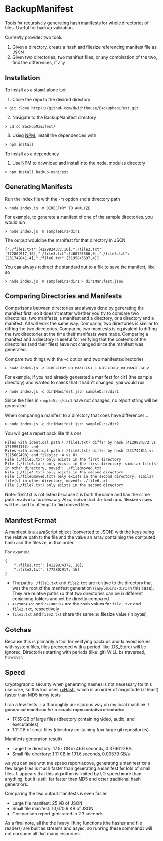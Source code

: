 # BackupManifest
Tools for recursively generating hash manifests for whole directories of files. Useful for backup validation.

Currently provides two tools

1. Given a directory, create a hash and filesize referencing manifest file as JSON
2. Given two directories, two manifest files, or any combination of the two, find the differences, if any

## Installation

To install as a stand-alone tool

1. Clone the repo to the desired directory
```
> git clone https://github.com/dwighthouse/BackupManifest.git
```
2. Navigate to the BackupManifest directory
```
> cd cd BackupManifest/
```
3. Using [NPM](http://howtonode.org/introduction-to-npm), install the dependencies with
```
> npm install
```

To install as a dependency

1. Use NPM to download and install into the node_modules directory
```
> npm install backup-manifest
```

## Generating Manifests

Run the index file with the -m option and a directory path

```
> node index.js -m DIRECTORY_TO_ANALYZE
```

For example, to generate a manifest of one of the sample directories, you would run

```
> node index.js -m sampleDirs/dir1
```

The output would be the manifest for that directory in JSON

```
{"./file1.txt":[4129824372,16],"./file2.txt":[772802917,16],"./file3.txt":[460735586,0],"./file5.txt":[231742841,4],"./file6.txt":[3195845697,4]}
```

You can always redirect the standard out to a file to save the manifest, like so

```
> node index.js -m sampleDirs/dir1 > dir1Manifest.json
```

## Comparing Directories and Manifests

Comparisons between directories are always done by generating the manifest first, so it doesn't matter whether you try to compare two directories, two manifests, a manifest and a directory, or a directory and a manifest. All will work the same way. Comparing two directories is similar to diffing the two directories. Comparing two manifests is equivalent to diffing the two directories at the time their manifests were made. Comparing a manifest and a directory is useful for verifying that the contents of the directories (and their files) have not changed since the manifest was generated.

Compare two things with the -c option and two manifests/directories

```
> node index.js -c DIRECTORY_OR_MANIFEST_1 DIRECTORY_OR_MANIFEST_2
```

For example, if you had already generated a manifest for dir1 (the sample directory) and wanted to check that it hadn't changed, you would run

```
> node index.js -c dir1Manifest.json sampleDirs/dir1
```

Since the files in `sampleDirs/dir1` have not changed, no report string will be generated

When comparing a manifest to a directory that does have differences...

```
> node index.js -c dir1Manifest.json sampleDirs/dir2
```

You will get a report back like this one

```
Files with identical path (./file1.txt) differ by hash (4129824372 vs 1760961163) and 
Files with identical path (./file5.txt) differ by hash (231742841 vs 3215682498) and filesize (4 vs 8)
File (./file3.txt) only exists in the first directory
File (./file6.txt) only exists in the first directory; similar file(s) in other directory, moved?: ./file6moved.txt
File (./file4.txt) only exists in the second directory
File (./file6moved.txt) only exists in the second directory; similar file(s) in other directory, moved?: ./file6.txt
File (./file7.txt) only exists in the second directory
```

Note: file2.txt is not listed because it is both the same and has the same path relative to its directory. Also, notice that the hash and filesize values will be used to attempt to find moved files.

## Manifest Format

A manifest is a JavaScript object (converted to JSON) with the keys being the relative path to the file and the value an array containing the computed hash and the filesize, in that order.

For example

```
{
    "./file1.txt": [4129824372, 16],
    "./file2.txt": [772802917, 16]
}
```

* The paths `./file1.txt` and `file2.txt` are relative to the directory that was the root of the manifest generation (`sampleDirs/dir1` in this case). They are relative paths so that two directories can be in different containing folders and yet be directly compared
* `4129824372` and `772802917` are the hash values for `file1.txt` and `file2.txt`, respectively
* `file1.txt` and `file2.txt` share the same `16` filesize value (in bytes)

## Gotchas

Because this is primarily a tool for verifying backups and to avoid issues with system files, files preceeded with a period (like .DS_Store) will be ignored. Directories starting with periods (like .git) WILL be traversed, however.

## Speed

Cryptographic security when generating hashes is not necessary for this use case, so this tool uses [xxHash](https://github.com/mscdex/node-xxhash), which is an order of magnitude (at least) faster than MD5 in my tests.

I ran a few tests in a thoroughly un-rigorous way on my local machine. I generated manifests for a couple representative directories

* 17.55 GB of large files (directory containing video, audio, and executables)
* 1.11 GB of small files (directory containing four large git repositories)

Manifests generation results

* Large file directory: 17.55 GB in 46.6 seconds, 0.37661 GB/s
* Small file directory: 1.11 GB in 191.6 seconds, 0.00579 GB/s

As you can see with the speed report above, generating a manifest for a few large files is much faster than generating a manifest for lots of small files. It appears that this algorithm is limited by I/O speed more than anything, but it is still far faster than MD5 and other traditional hash generators.

Comparing the two output manifests is even faster

* Large file manifest: 25 KB of JSON
* Small file manifest: 10,670.6 KB of JSON
* Comparison report generated in 2.3 seconds

As a final note, all the the heavy lifting functions (the hasher and file readers) are built as streams and async, so running these commands will not consume all that many resources.